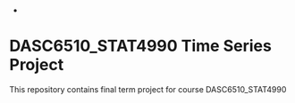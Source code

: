 -

# DASC6510_STAT4990 Time Series Project
This repository contains final term project for course DASC6510_STAT4990
